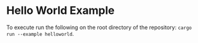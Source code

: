# Hello World Example

To execute run the following on the root directory of the repository: `cargo run --example helloworld`.
